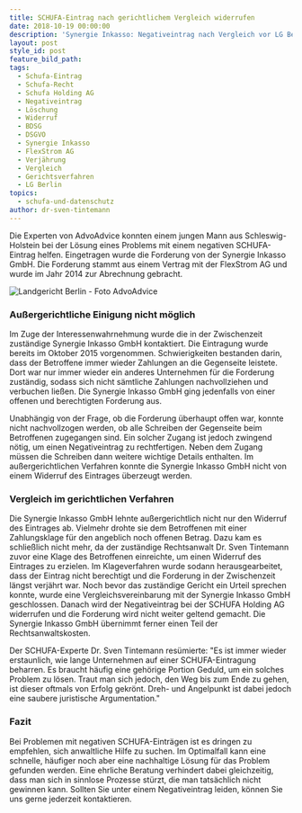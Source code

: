 ```yaml
---
title: SCHUFA-Eintrag nach gerichtlichem Vergleich widerrufen
date: 2018-10-19 00:00:00
description: 'Synergie Inkasso: Negativeintrag nach Vergleich vor LG Berlin widerrufen'
layout: post
style_id: post
feature_bild_path:
tags:
  - Schufa-Eintrag
  - Schufa-Recht
  - Schufa Holding AG
  - Negativeintrag
  - Löschung
  - Widerruf
  - BDSG
  - DSGVO
  - Synergie Inkasso
  - FlexStrom AG
  - Verjährung
  - Vergleich
  - Gerichtsverfahren
  - LG Berlin
topics:
  - schufa-und-datenschutz
author: dr-sven-tintemann
---
```


Die Experten von AdvoAdvice konnten einem jungen Mann aus Schleswig-Holstein bei der Lösung eines Problems mit einem negativen SCHUFA-Eintrag helfen. Eingetragen wurde die Forderung von der Synergie Inkasso GmbH. Die Forderung stammt aus einem Vertrag mit der FlexStrom AG und wurde im Jahr 2014 zur Abrechnung gebracht.

![Landgericht Berlin - Foto AdvoAdvice](/uploads/lg-berlin---spreeblick-1.jpg "Vergleich mit Synergie Inkasso für Flex Strom AG")

### Außergerichtliche Einigung nicht möglich

Im Zuge der Interessenwahrnehmung wurde die in der Zwischenzeit zuständige Synergie Inkasso GmbH kontaktiert. Die Eintragung wurde bereits im Oktober 2015 vorgenommen. Schwierigkeiten bestanden darin, dass der Betroffene immer wieder Zahlungen an die Gegenseite leistete. Dort war nur immer wieder ein anderes Unternehmen für die Forderung zuständig, sodass sich nicht sämtliche Zahlungen nachvollziehen und verbuchen ließen. Die Synergie Inkasso GmbH ging jedenfalls von einer offenen und berechtigten Forderung aus.

Unabhängig von der Frage, ob die Forderung überhaupt offen war, konnte nicht nachvollzogen werden, ob alle Schreiben der Gegenseite beim Betroffenen zugegangen sind. Ein solcher Zugang ist jedoch zwingend nötig, um einen Negativeintrag zu rechtfertigen. Neben dem Zugang müssen die Schreiben dann weitere wichtige Details enthalten. Im außergerichtlichen Verfahren konnte die Synergie Inkasso GmbH nicht von einem Widerruf des Eintrages überzeugt werden.

### Vergleich im gerichtlichen Verfahren

Die Synergie Inkasso GmbH lehnte außergerichtlich nicht nur den Widerruf des Eintrages ab. Vielmehr drohte sie dem Betroffenen mit einer Zahlungsklage für den angeblich noch offenen Betrag. Dazu kam es schließlich nicht mehr, da der zuständige Rechtsanwalt Dr. Sven Tintemann zuvor eine Klage des Betroffenen einreichte, um einen Widerruf des Eintrages zu erzielen. Im Klageverfahren wurde sodann herausgearbeitet, dass der Eintrag nicht berechtigt und die Forderung in der Zwischenzeit längst verjährt war. Noch bevor das zuständige Gericht ein Urteil sprechen konnte, wurde eine Vergleichsvereinbarung mit der Synergie Inkasso GmbH geschlossen. Danach wird der Negativeintrag bei der SCHUFA Holding AG widerrufen und die Forderung wird nicht weiter geltend gemacht. Die Synergie Inkasso GmbH übernimmt ferner einen Teil der Rechtsanwaltskosten.

Der SCHUFA-Experte Dr. Sven Tintemann resümierte: "Es ist immer wieder erstaunlich, wie lange Unternehmen auf einer SCHUFA-Eintragung beharren. Es braucht häufig eine gehörige Portion Geduld, um ein solches Problem zu lösen. Traut man sich jedoch, den Weg bis zum Ende zu gehen, ist dieser oftmals von Erfolg gekrönt. Dreh- und Angelpunkt ist dabei jedoch eine saubere juristische Argumentation."

### Fazit

Bei Problemen mit negativen SCHUFA-Einträgen ist es dringen zu empfehlen, sich anwaltliche Hilfe zu suchen. Im Optimalfall kann eine schnelle, häufiger noch aber eine nachhaltige Lösung für das Problem gefunden werden. Eine ehrliche Beratung verhindert dabei gleichzeitig, dass man sich in sinnlose Prozesse stürzt, die man tatsächlich nicht gewinnen kann. Sollten Sie unter einem Negativeintrag leiden, können Sie uns gerne jederzeit kontaktieren.